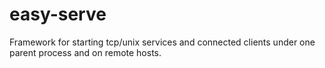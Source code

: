 easy-serve
==========

Framework for starting tcp/unix services and connected clients under one parent process and on remote hosts.
